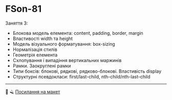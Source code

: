 # FSon-81

Заняття 3:

- Блокова модель елемента: content, padding, border, margin
- Властивості width та height
- Модель візуального форматування: box-sizing
- Нормалізація стилів
- Геометрія елемента
- Схлопування і випадіння вертикальних маржинів
- Рамки. Заокруглені рамки
- Типи боксів: блокові, рядкові, рядково-блокові. Властивість display
- Структурні псевдокласи: first/last-сhild, nth-child/nth-last-child

---

💈 🪒
[Посилання на макет](https://www.figma.com/file/z6Rb84e4NKxe66QNokOWA8/Barbershop-EN?node-id=1374%3A32)
